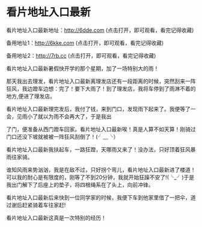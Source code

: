 # 看片地址入口最新

看片地址入口最新地址：http://6dde.com (点击打开，即可观看，看完记得收藏)

备用地址1：http://6kke.com (点击打开，即可观看，看完记得收藏)

备用地址2：http://7rb.cc (点击打开，即可观看，看完记得收藏)



看片地址入口最新暑假快开学的那个星期，加了一场特别大的雨！

那天我出去理发，看片地址入口最新离理发店还有一段距离的时候，突然刮来一阵狂风，我边蹬车边想：完了！要下大雨了！到了理发店，我将车停到了雨淋不着的地方,便进了理发店。

看片地址入口最新理完发后，我付了钱，来到门口，发现雨下起来了。我便等了一会，见雨小了就以为雨不会再大了，于是我出

了门，便准备从西门蹬车回家。看片地址入口最新唉！真是人算不如天算！刚骑过门口还没下坡就被被一阵狂风刮倒了！(╯﹏╰）

看片地址入口最新我扶起车，一路狂蹬，天哪雨又来了！没办法，只好顶着狂风暴雨往家骑。

谁知风雨来势汹汹，我是在敌不过，只好拐个弯儿，看片地址入口最新进了楼道！可以我的耐心是有限度的，刚等了不到20分钟，我就开始狂躁不安了!(╰_╯)于是我出门解下了后座上的垫子，将四根绳系在了头上，向前冲锋。

看片地址入口最新后来快到一位同学家的时候，我便下车到他家里借了一把伞，道过谢后赶紧骑着车往家赶!

看片地址入口最新这真是一次特别的经历！
